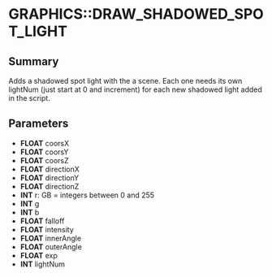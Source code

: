 # GRAPHICS::DRAW_SHADOWED_SPOT_LIGHT

## Summary
Adds a shadowed spot light with the a scene. Each one needs its own lightNum (just start at 0 and increment) for each new shadowed light added in the script.

## Parameters
* **FLOAT** coorsX
* **FLOAT** coorsY
* **FLOAT** coorsZ
* **FLOAT** directionX
* **FLOAT** directionY
* **FLOAT** directionZ
* **INT** r: GB = integers between 0 and 255
* **INT** g
* **INT** b
* **FLOAT** falloff
* **FLOAT** intensity
* **FLOAT** innerAngle
* **FLOAT** outerAngle
* **FLOAT** exp
* **INT** lightNum